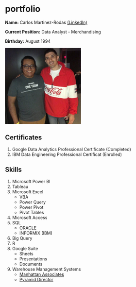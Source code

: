 # portfolio
**Name:**  Carlos Martinez-Rodas [(LinkedIn)](https://www.linkedin.com/in/carlos-martinez-rodas-62a18b62/)

**Current Position:**  Data Analyst - Merchandising

**Birthday:** August 1994

<img src="https://github.com/Marticar001/portfolio/blob/main/images/64290207_10214913358042900_7836748103108526080_n.jpg" width="250" height="250">

## Certificates
1. Google Data Analytics Professional Certificate (Completed)
2. IBM Data Engineering Professional Certificat (Enrolled)

## Skills
1. Microsoft Power BI
2. Tableau
3. Microsoft Excel
    - VBA
    - Power Query
    - Power Pivot
    - Pivot Tables
4. Microsoft Access
4. SQL
    - ORACLE
    - INFORMIX (IBM)
5. Big Query
6. R
7. Google Suite
    - Sheets
    - Presentations
    - Documents
8. Warehouse Management Systems 
    - [Manhattan Associates](https://www.manh.com/en-in/products/warehouse-management)
    - [Pyramid Director](https://pyramidcontrols.com/software/warehouse-execution-software/)

